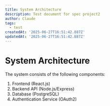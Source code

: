 ```yaml
---
title: System Architecture
description: Test document for spec project2
author: Claude
tags:
  - test
createdAt: '2025-06-27T16:51:42.887Z'
updatedAt: '2025-06-27T16:51:42.887Z'
---
```

# System Architecture

The system consists of the following components:

1. Frontend (React.js)
2. Backend API (Node.js/Express)
3. Database (PostgreSQL)
4. Authentication Service (OAuth2)
